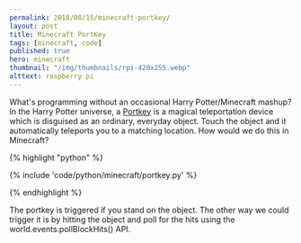 ```yaml
---
permalink: 2018/08/15/minecraft-portkey/
layout: post
title: Minecraft PortKey
tags: [minecraft, code]
published: true
hero: minecraft
thumbnail: "/img/thumbnails/rpi-420x255.webp"
alttext: raspberry pi
---
```


What's programming without an occasional Harry Potter/Minecraft mashup? In the Harry Potter universe, a
<a href="https://www.pottermore.com/writing-by-jk-rowling/portkeys">Portkey</a> is a
magical teleportation device which is disguised as an ordinary, everyday object. Touch the object and it automatically
teleports you to a matching location. How would we do this in Minecraft?

{% highlight "python" %}

{% include 'code/python/minecraft/portkey.py' %}

{% endhighlight %}

The portkey is triggered if you stand on the object. The other way we could trigger it is by hitting the object and poll for
the hits using the world.events.pollBlockHits() API.
